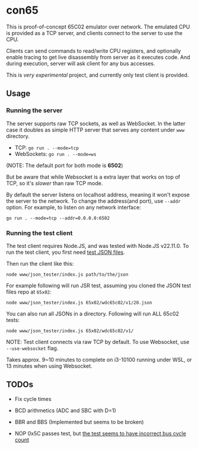 # con65
This is proof-of-concept 65C02 emulator over network. The emulated CPU is provided as a TCP server, and clients connect to the server to use the CPU.

Clients can send commands to read/write CPU registers, and optionally enable tracing to get live disassembly from server as it executes code. And during execution, server will ask client for any bus accesses.

This is *very experimental* project, and currently only test client is provided.

## Usage

### Running the server

The server supports raw TCP sockets, as well as WebSocket. In the latter case it doubles as simple HTTP server that serves any content under `www` directory.
- TCP: `go run . --mode=tcp`
- WebSockets: `go run . --mode=ws`

(NOTE: The default port for both mode is **6502**)

But be aware that while Websocket is a extra layer that works on top of TCP, so it's *slower* than raw TCP mode.

By default the server listens on localhost address, meaning it won't expose the server to the network. To change the address(and port), use `--addr` option. For example, to listen on any network interface:
```shell
go run . --mode=tcp --addr=0.0.0.0:6502
```

### Running the test client

The test client requires Node.JS, and was tested with Node.JS v22.11.0.
To run the test client, you first need [test JSON files](https://github.com/SingleStepTests/65x02).

Then run the client like this:
```shell
node www/json_tester/index.js path/to/the/json 
```

For example following will run JSR test, assuming you cloned the JSON test files repo at `65x02`:
```shell
node www/json_tester/index.js 65x02/wdc65c02/v1/20.json
```

You can also run all JSONs in a directory. Following will run ALL 65c02 tests:
```shell
node www/json_tester/index.js 65x02/wdc65c02/v1/
```

NOTE: Test client connects via raw TCP by default. To use Websocket, use `--use-websocket` flag.

Takes approx. 9~10 minutes to complete on i3-10100 running under WSL, or 13 minutes when using Websocket.

## TODOs
- Fix cycle times
- BCD arithmetics (ADC and SBC with D=1)
- BBR and BBS (Implemented but seems to be broken)

- NOP 0x5C passes test, but [the test seems to have incorrect bus cycle count](https://github.com/SingleStepTests/65x02/issues/12)